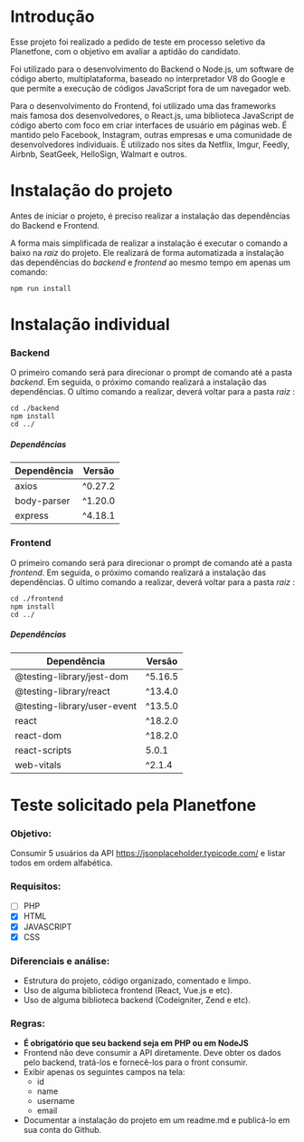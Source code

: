 # Introdução

Esse projeto foi realizado a pedido de teste em processo seletivo da Planetfone, com o objetivo em avaliar a aptidão do candidato.

Foi utilizado para o desenvolvimento do Backend o Node.js, um software de código aberto, multiplataforma, baseado no interpretador V8 do Google e que permite a execução de códigos JavaScript fora de um navegador web.

Para o desenvolvimento do Frontend, foi utilizado uma das frameworks mais famosa dos desenvolvedores, o React.js, uma biblioteca JavaScript de código aberto com foco em criar interfaces de usuário em páginas web. É mantido pelo Facebook, Instagram, outras empresas e uma comunidade de desenvolvedores individuais. É utilizado nos sites da Netflix, Imgur, Feedly, Airbnb, SeatGeek, HelloSign, Walmart e outros.

# Instalação do projeto

Antes de iniciar o projeto, é preciso realizar a instalação das dependências do Backend e Frontend.

A forma mais simplificada de realizar a instalação é executar o comando a baixo na *raiz* do projeto. Ele realizará de forma automatizada a instalação das dependências do *backend* e *frontend* ao mesmo tempo em apenas um comando:

```
npm run install
```

# Instalação individual

### Backend

O primeiro comando será para direcionar o prompt de comando até a pasta *backend*. Em seguida, o próximo comando realizará a instalação das dependências. O ultimo comando a realizar, deverá voltar para a pasta *raiz* :

```
cd ./backend
npm install
cd ../
```

##### Dependências

| Dependência | Versão  |
|-------------|---------|
| axios       | ^0.27.2 |
| body-parser | ^1.20.0 |
| express     | ^4.18.1 |

### Frontend

O primeiro comando será para direcionar o prompt de comando até a pasta *frontend*. Em seguida, o próximo comando realizará a instalação das dependências. O ultimo comando a realizar, deverá voltar para a pasta *raiz* :

```
cd ./frontend
npm install
cd ../
```

##### Dependências

| Dependência                 | Versão  |
|-----------------------------|---------|
| @testing-library/jest-dom   | ^5.16.5 |
| @testing-library/react      | ^13.4.0 |
| @testing-library/user-event | ^13.5.0 |
| react                       | ^18.2.0 |
| react-dom                   | ^18.2.0 |
| react-scripts               | 5.0.1   |
| web-vitals                  | ^2.1.4  |

# Teste solicitado pela Planetfone

### Objetivo:

Consumir 5 usuários da API https://jsonplaceholder.typicode.com/ e listar todos em ordem alfabética.

### Requisitos:

- [ ] PHP
- [X] HTML
- [X] JAVASCRIPT
- [X] CSS
  
### Diferenciais e análise:

- Estrutura do projeto, código organizado, comentado e limpo.
- Uso de alguma biblioteca frontend (React, Vue.js e etc).
- Uso de alguma biblioteca backend (Codeigniter, Zend e etc).
  
### Regras:

- **É obrigatório que seu backend seja em PHP ou em NodeJS**
- Frontend não deve consumir a API diretamente. Deve obter os dados pelo backend, tratá-los e fornecê-los para o front consumir.
- Exibir apenas os seguintes campos na tela:
  * id
  * name
  * username
  * email
- Documentar a instalação do projeto em um readme.md e publicá-lo em sua conta do Github.